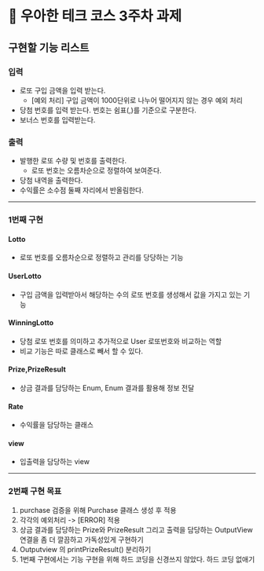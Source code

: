 # 🚀 우아한 테크 코스 3주차 과제
## 구현할 기능 리스트
### 입력
* 로또 구입 금액을 입력 받는다.
  * [예외 처리] 구입 금액이 1000단위로 나누어 떨어지지 않는 경우 예외 처리
* 당첨 번호를 입력 받는다. 번호는 쉼표(,)를 기준으로 구분한다.
* 보너스 번호를 입력받는다.
### 출력 
* 발행한 로또 수량 및 번호를 출력한다.
  * 로또 번호는 오름차순으로 정렬하여 보여준다.
* 당첨 내역을 출력한다.
* 수익률은 소수점 둘째 자리에서 반올림한다.
---
### 1번째 구현
#### Lotto 
* 로또 번호를 오름차순으로 정렬하고 관리를 당당하는 기능
#### UserLotto
* 구입 금액을 입력받아서 해당하는 수의 로또 번호를 생성해서 값을 가지고 있는 기능
#### WinningLotto
* 당첨 로또 번호를 의미하고 추가적으로 User 로또번호와 비교하는 역할
* 비교 기능은 따로 클래스로 빼서 할 수 있다.
#### Prize,PrizeResult
* 상금 결과를 담당하는 Enum, Enum 결과를 활용해 정보 전달
#### Rate
* 수익률을 담당하는 클래스
#### view
* 입출력을 담당하는 view
---
### 2번째 구현 목표
1. purchase 검증을 위해 Purchase 클래스 생성 후 적용 
2. 각각의 예외처리 -> [ERROR] 적용
3. 상금 결과를 담당하는 Prize와 PrizeResult 그리고 출력을 담당하는 OutputView 연결을 좀 더 깔끔하고 가독성있게 구현하기
4. Outputview 의  printPrizeResult() 분리하기
5. 1번째 구현에서는 기능 구현을 위해 하드 코딩을 신경쓰지 않았다. 하드 코딩 없애기
